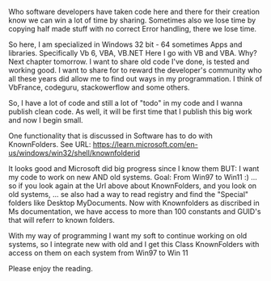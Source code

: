 Who software developers have taken code here and there for their creation know we can win a lot of time by sharing. Sometimes also we lose time by copying half made stuff with no correct Error handling, there we lose time.

So here, I am specialized in Windows 32 bit - 64 sometimes Apps and libraries. Specifically Vb 6, VBA, VB.NET
Here I go with VB and VBA. Why? Next chapter tomorrow.
I want to share old code I've done, is tested and working good. I want to share for to reward the developer's community who all these years did allow me to find out ways in my programmation. I think of VbFrance, codeguru, stackowerflow and some others.

So, I have a lot of code and still a lot of "todo" in my code and I wanna publish clean code. As well, it will be first time that I publish this big work and now I begin small.

One functionality that is discussed in Software has to do with KnownFolders. See URL: https://learn.microsoft.com/en-us/windows/win32/shell/knownfolderid

It looks good and Microsoft did big progress since I know them BUT: I want my code to work on new AND old systems. Goal: From Win97 to  Win11 :) ... so if you look again at the Url above about KnownFolders, and you look on old systems, ... se also had a way to read registry and find the "Special" folders like Desktop MyDocuments. Now with Knownfolders as discribed in Ms documentation, we have access to more than 100 constants and GUID's that will referr to known folders.

With my way of programming I want my soft to continue working on old systems, so I integrate new with old and I get this Class KnownFolders with access on them on each system from Win97 to Win 11

Please enjoy the reading.

